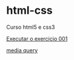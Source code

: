 # html-css
 Curso html5 e css3

<a href="https://lucasrnegreiro.github.io/html-css/html%20e%20css/ex001/index.html">Executar o exercicio 001


<a href="https://lucasrnegreiro.github.io/html-css/html%20e%20css/ex026/mq005/index.html">media query</a>